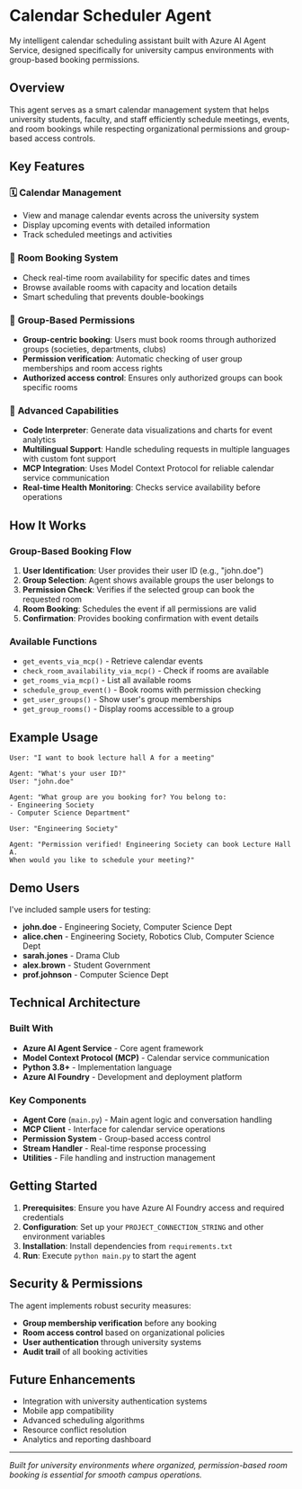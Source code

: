 # Calendar Scheduler Agent

My intelligent calendar scheduling assistant built with Azure AI Agent Service, designed specifically for university campus environments with group-based booking permissions.

## Overview

This agent serves as a smart calendar management system that helps university students, faculty, and staff efficiently schedule meetings, events, and room bookings while respecting organizational permissions and group-based access controls.

## Key Features

### 🗓️ **Calendar Management**
- View and manage calendar events across the university system
- Display upcoming events with detailed information
- Track scheduled meetings and activities

### 🏢 **Room Booking System**
- Check real-time room availability for specific dates and times
- Browse available rooms with capacity and location details
- Smart scheduling that prevents double-bookings

### 👥 **Group-Based Permissions**
- **Group-centric booking**: Users must book rooms through authorized groups (societies, departments, clubs)
- **Permission verification**: Automatic checking of user group memberships and room access rights
- **Authorized access control**: Ensures only authorized groups can book specific rooms

### 🔧 **Advanced Capabilities**
- **Code Interpreter**: Generate data visualizations and charts for event analytics
- **Multilingual Support**: Handle scheduling requests in multiple languages with custom font support
- **MCP Integration**: Uses Model Context Protocol for reliable calendar service communication
- **Real-time Health Monitoring**: Checks service availability before operations

## How It Works

### Group-Based Booking Flow
1. **User Identification**: User provides their user ID (e.g., "john.doe")
2. **Group Selection**: Agent shows available groups the user belongs to
3. **Permission Check**: Verifies if the selected group can book the requested room
4. **Room Booking**: Schedules the event if all permissions are valid
5. **Confirmation**: Provides booking confirmation with event details

### Available Functions
- `get_events_via_mcp()` - Retrieve calendar events
- `check_room_availability_via_mcp()` - Check if rooms are available
- `get_rooms_via_mcp()` - List all available rooms
- `schedule_group_event()` - Book rooms with permission checking
- `get_user_groups()` - Show user's group memberships
- `get_group_rooms()` - Display rooms accessible to a group

## Example Usage

```
User: "I want to book lecture hall A for a meeting"

Agent: "What's your user ID?"
User: "john.doe"

Agent: "What group are you booking for? You belong to:
- Engineering Society
- Computer Science Department"

User: "Engineering Society"

Agent: "Permission verified! Engineering Society can book Lecture Hall A.
When would you like to schedule your meeting?"
```

## Demo Users

I've included sample users for testing:
- **john.doe** - Engineering Society, Computer Science Dept
- **alice.chen** - Engineering Society, Robotics Club, Computer Science Dept
- **sarah.jones** - Drama Club
- **alex.brown** - Student Government
- **prof.johnson** - Computer Science Dept

## Technical Architecture

### Built With
- **Azure AI Agent Service** - Core agent framework
- **Model Context Protocol (MCP)** - Calendar service communication
- **Python 3.8+** - Implementation language
- **Azure AI Foundry** - Development and deployment platform

### Key Components
- **Agent Core** (`main.py`) - Main agent logic and conversation handling
- **MCP Client** - Interface for calendar service operations
- **Permission System** - Group-based access control
- **Stream Handler** - Real-time response processing
- **Utilities** - File handling and instruction management

## Getting Started

1. **Prerequisites**: Ensure you have Azure AI Foundry access and required credentials
2. **Configuration**: Set up your `PROJECT_CONNECTION_STRING` and other environment variables
3. **Installation**: Install dependencies from `requirements.txt`
4. **Run**: Execute `python main.py` to start the agent

## Security & Permissions

The agent implements robust security measures:
- **Group membership verification** before any booking
- **Room access control** based on organizational policies
- **User authentication** through university systems
- **Audit trail** of all booking activities

## Future Enhancements

- Integration with university authentication systems
- Mobile app compatibility
- Advanced scheduling algorithms
- Resource conflict resolution
- Analytics and reporting dashboard

---

*Built for university environments where organized, permission-based room booking is essential for smooth campus operations.*